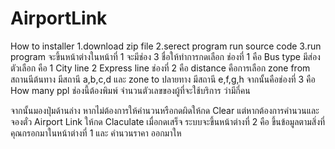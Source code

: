 # AirportLink
How to installer 1.download zip file 2.serect program run source code 3.run program  จะขึ้นหน้าต่างในหน้าที่ 1 
จะมีช่อง 3 ชื่อให้ทำการกดเลือก 
ช่องที่ 1 คือ Bus type มีส่องตัวเลือก
คือ 1 City line 2 Express line 
ช่องที่ 2 คือ distance คือการเลือก zone from สถานนีต้นทาง มีสถานี a,b,c,d และ zone to ปลายทาง มีสถานี  e,f,g,h จากนั้นคือช่องที่ 3 คือ How many ppl ช่องนี้ต้องพิมพ์ จำนวนตัวเลขของผู้ที่จะใช้บริการ ว่ามีกี่คน 

จากนั้นมองปุ่มด้านล่าง 
หากไม่ต้องการให้คำนวนหรือกดผิดให้กด Clear แต่หากต้องการคำนวนและจองตั๋ว Airport Link ให้กด Claculate  เมื่อกดเสร็จ ระบบจะขึ้นหน้าต่างที่ 2 คือ ขึ้นข้อมูลตามสิ่งที่คุณกรอกมาในหน้าต่างที่ 1 และ คำนวนราคา ออกมาให
